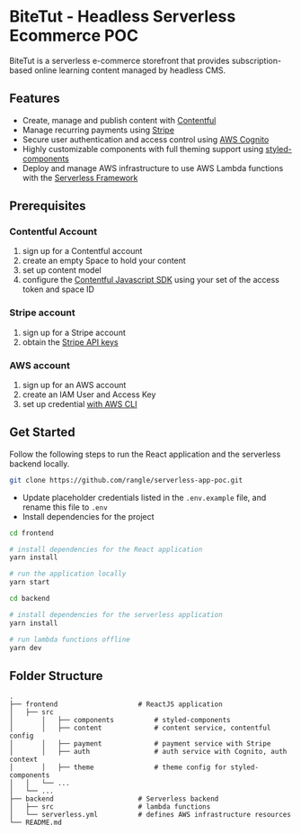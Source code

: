 # **BiteTut - Headless Serverless Ecommerce POC**

BiteTut is a serverless e-commerce storefront that provides subscription-based online learning content managed by headless CMS.

## **Features**

- Create, manage and publish content with [Contentful](https://www.contentful.com/)
- Manage recurring payments using [Stripe](https://stripe.com)
- Secure user authentication and access control using [AWS Cognito](https://aws.amazon.com/cognito/)
- Highly customizable components with full theming support using [styled-components](https://styled-components.com/docs/advanced#theming)
- Deploy and manage AWS infrastructure to use AWS Lambda functions with the [Serverless Framework](https://www.serverless.com/)

## Prerequisites

### Contentful Account

1. sign up for a Contentful account
2. create an empty Space to hold your content
3. set up content model
4. configure the [Contentful Javascript SDK](https://github.com/contentful/contentful.js/#configuration) using your set of the access token and space ID

### Stripe account

1. sign up for a Stripe account
2. obtain the [Stripe API keys](https://stripe.com/docs/keys)

### AWS account

1. sign up for an AWS account
2. create an IAM User and Access Key
3. set up credential [with AWS CLI](https://github.com/serverless/serverless/blob/master/docs/providers/aws/guide/credentials.md#setup-with-the-aws-cli)

## Get Started

Follow the following steps to run the React application and the serverless backend locally.

```bash
git clone https://github.com/rangle/serverless-app-poc.git
```

- Update placeholder credentials listed in the `.env.example` file, and rename this file to `.env`
- Install dependencies for the project

```bash
cd frontend

# install dependencies for the React application
yarn install

# run the application locally
yarn start

cd backend

# install dependencies for the serverless application
yarn install

# run lambda functions offline
yarn dev
```

## Folder Structure

```
.
├── frontend                    # ReactJS application
│   ├── src
│		│   ├── components          # styled-components
│		│   ├── content             # content service, contentful config
│		│   ├── payment             # payment service with Stripe
│		│   ├── auth                # auth service with Cognito, auth context
│		│   ├── theme               # theme config for styled-components
│   │   └── ...
│   └── ...
├── backend                     # Serverless backend
│   ├── src                     # lambda functions
│   └── serverless.yml          # defines AWS infrastructure resources
└── README.md
```
